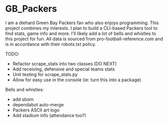 # GB_Packers
I am a diehard Green Bay Packers fan who also enjoys programming. This project combines my interests. I plan to build a CLI-based Packers tool to find stats, game info and more. I'll likely add a lot of bells and whistles to this project for fun. All data is sourced from pro-football-reference.com and is in accordance with their robots.txt policy.

TODO:
* Refactor scrape_stats into two classes (DO NEXT)
* Add receiving, defensive and special teams stats
* Unit testing for scrape_stats.py
* Allow for easy use in the console (ie: turn this into a package)

Bells and whistles:
* add sbom
* dependabot auto-merge
* Packers ASCII art logo
* Add stadium info (attendance too?)
